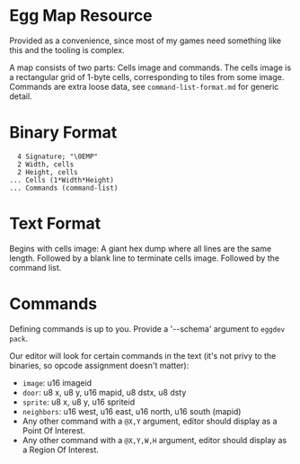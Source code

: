 # Egg Map Resource

Provided as a convenience, since most of my games need something like this and the tooling is complex.

A map consists of two parts: Cells image and commands.
The cells image is a rectangular grid of 1-byte cells, corresponding to tiles from some image.
Commands are extra loose data, see `command-list-format.md` for generic detail.

# Binary Format

```
  4 Signature; "\0EMP"
  2 Width, cells
  2 Height, cells
... Cells (1*Width*Height)
... Commands (command-list)
```

# Text Format

Begins with cells image: A giant hex dump where all lines are the same length.
Followed by a blank line to terminate cells image.
Followed by the command list.

# Commands

Defining commands is up to you. Provide a '--schema' argument to `eggdev pack`.

Our editor will look for certain commands in the text (it's not privy to the binaries, so opcode assignment doesn't matter):
- `image`: u16 imageid
- `door`: u8 x, u8 y, u16 mapid, u8 dstx, u8 dsty
- `sprite`: u8 x, u8 y, u16 spriteid
- `neighbors`: u16 west, u16 east, u16 north, u16 south (mapid)
- Any other command with a `@X,Y` argument, editor should display as a Point Of Interest.
- Any other command with a `@X,Y,W,H` argument, editor should display as a Region Of Interest.
